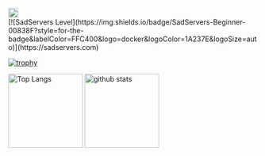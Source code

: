 <p align="left">
  <a href="https://github.com/KogaTaisei">
    <img height="20" src="https://img.shields.io/github/followers/KogaTaisei?label=follow&logo=github&style=flat" />
  </a>
  <br>
  [![SadServers Level](https://img.shields.io/badge/SadServers-Beginner-00838F?style=for-the-badge&labelColor=FFC400&logo=docker&logoColor=1A237E&logoSize=auto)](https://sadservers.com)
</p>
<!-- &rank=SECRET,SSS,SS,S,AAA,AA,A,B,C -->

[![trophy](https://github-profile-trophy.vercel.app/?username=KogaTaisei&theme=onedark&rank=SECRET,SSS,SS,S,AAA,AA,A,B,C)](https://github.com/ryo-ma/github-profile-trophy)

<p align="left"> 
  <img alt="Top Langs" height="150px" src="https://github-readme-stats.vercel.app/api/top-langs/?username=KogaTaisei&layout=compact&show_icons=true&theme=onedark" />
  <img alt="github stats" height="150px" src="https://github-readme-stats.vercel.app/api?username=KogaTaisei&theme=onedark&show_icons=ture" />
</p>
